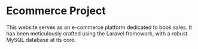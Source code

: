 # Ecommerce Project

This website serves as an e-commerce platform dedicated to book sales. It has been meticulously crafted using the Laravel framework, with a robust MySQL database at its core.
